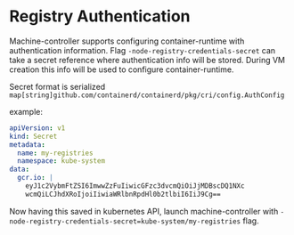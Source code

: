 # Registry Authentication

Machine-controller supports configuring container-runtime with authentication
information. Flag `-node-registry-credentials-secret` can take a secret
reference where authentication info will be stored. During VM creation this info
will be used to configure container-runtime.

Secret format is serialized `map[string]github.com/containerd/containerd/pkg/cri/config.AuthConfig`

example:

```yaml
apiVersion: v1
kind: Secret
metadata:
  name: my-registries
  namespace: kube-system
data:
  gcr.io: |
    eyJ1c2VybmFtZSI6ImwwZzFuIiwicGFzc3dvcmQiOiJjMDBscDQ1NXc
    wcmQiLCJhdXRoIjoiIiwiaWRlbnRpdHl0b2tlbiI6IiJ9Cg==

```

Now having this saved in kubernetes API, launch machine-controller with
`-node-registry-credentials-secret=kube-system/my-registries` flag.

